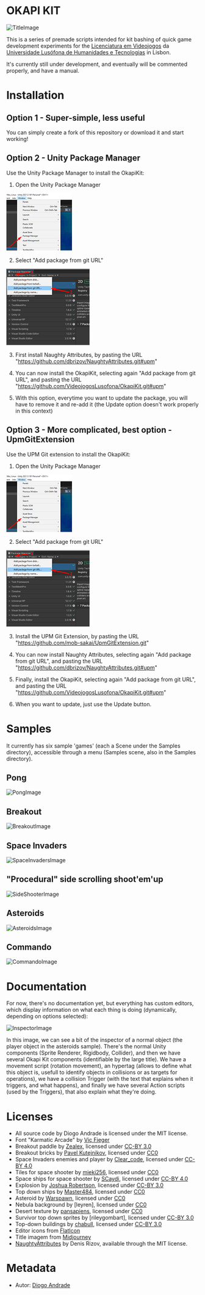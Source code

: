 # OKAPI KIT

![TitleImage](Screenshots/title.png)

This is a series of premade scripts intended for kit bashing of quick game development experiments for the  [Licenciatura em Videojogos][lv] da [Universidade Lusófona de Humanidades e Tecnologias][ULHT] in Lisbon.

It's currently still under development, and eventually will be commented properly, and have a manual.

#
# Installation

## Option 1 - Super-simple, less useful
You can simply create a fork of this repository or download it and start working!

## Option 2 - Unity Package Manager
Use the Unity Package Manager to install the OkapiKit:
 
1. Open the Unity Package Manager

![Install1](Screenshots/install01.png)

2. Select "Add package from git URL"

![Install1](Screenshots/install02.png)

3. First install Naughty Attributes, by pasting the URL "https://github.com/dbrizov/NaughtyAttributes.git#upm"

4. You can now install the OkapiKit, selecting again "Add package from git URL", and pasting the URL "https://github.com/VideojogosLusofona/OkapiKit.git#upm"

5. With this option, everytime you want to update the package, you will have to remove it and re-add it (the Update option doesn't work properly in this context)

## Option 3 - More complicated, best option - UpmGitExtension
Use the UPM Git extension to install the OkapiKit:

1. Open the Unity Package Manager

![Install1](Screenshots/install01.png)

2. Select "Add package from git URL"

![Install1](Screenshots/install02.png)

3. Install the UPM Git Extension, by pasting the URL "https://github.com/mob-sakai/UpmGitExtension.git"

4. You can now install Naughty Attributes, selecting again "Add package from git URL", and pasting the URL "https://github.com/dbrizov/NaughtyAttributes.git#upm"

5. Finally, install the OkapiKit, selecting again "Add package from git URL", and pasting the URL "https://github.com/VideojogosLusofona/OkapiKit.git#upm"

6. When you want to update, just use the Update button.

#
# Samples

It currently has six sample 'games' (each a Scene under the Samples directory), accessible through a menu (Samples scene, also in the Samples directory).

## Pong 
![PongImage](Screenshots/pong.png)

## Breakout
![BreakoutImage](Screenshots/breakout.png)

## Space Invaders
![SpaceInvadersImage](Screenshots/spaceinvaders.png)

## "Procedural" side scrolling shoot'em'up 
![SideShooterImage](Screenshots/sideshooter.png)

## Asteroids
![AsteroidsImage](Screenshots/asteroids.png)

## Commando
![CommandoImage](Screenshots/commando.png)

#
# Documentation

For now, there's no documentation yet, but everything has custom editors, which display information on what each thing is doing (dynamically, depending on options selected):

![InspectorImage](Screenshots/inspector.png)

In this image, we can see a bit of the inspector of a normal object (the player object in the asteroids sample). There's the normal Unity components (Sprite Renderer, Rigidbody, Collider), and then we have 
several Okapi Kit components (identifiable by the large title). We have a movement script (rotation movement), an hypertag (allows to define what this object is, usefull to identify objects in collisions or
as targets for operations), we have a collision Trigger (with the text that explains when it triggers,
and what happens), and finally we have several Action scripts (used by the Triggers), that also explain what they're doing.

#
# Licenses

* All source code by Diogo Andrade is licensed under the MIT license.
* Font "Karmatic Arcade" by [Vic Fieger]
* Breakout paddle by [Zealex], licensed under [CC-BY 3.0]
* Breakout bricks by [Pavel Kutejnikov], licensed under [CC0]
* Space Invaders enemies and player by [Clear_code], licensed under [CC-BY 4.0]
* Tiles for space shooter by [mieki256], licensed under [CC0]
* Space ships for space shooter by [SCaydi], licensed under [CC-BY 4.0]
* Explosion by [Joshua Robertson], licensed under [CC-BY 3.0]
* Top down ships by [Master484], licensed under [CC0]
* Asteroid by [Warspawn], licensed under [CC0]
* Nebula background by [leyren], licensed under [CC0]
* Desert texture by [pansapiens], licensed under [CC0]
* Survivor top down sprites by [rileygombart], licensed under [CC-BY 3.0]
* Top-down buildings by [chabull], licensed under [CC-BY 3.0]
* Editor icons from [FlatIcon]
* Title imagem from [Midjourney]
* [NaughtyAttributes] by Denis Rizov, available through the MIT license.

#
# Metadata

* Autor: [Diogo Andrade]

[Diogo Andrade]:https://github.com/DiogoDeAndrade
[NaughtyAttributes]:https://github.com/dbrizov/NaughtyAttributes
[ULHT]:https://www.ulusofona.pt/
[lv]:https://www.ulusofona.pt/licenciatura/videojogos
[Vic Fieger]:http://www.vicfieger.com/
[Zealex]:https://opengameart.org/users/zealex
[Pavel Kutejnikov]:https://opengameart.org/users/kutejnikov
[Clear_code]:https://opengameart.org/users/clearcode
[mieki256]:https://opengameart.org/users/mieki256
[SCaydi]:https://opengameart.org/users/scaydi
[Joshua Robertson]:https://opengameart.org/users/jrob774
[Master484]:http://m484games.ucoz.com/
[Warspawn]:https://opengameart.org/users/warspawn
[pansapiens]:https://opengameart.org/users/pansapiens
[chabull]:https://opengameart.org/users/chabull
[CC0]:https://creativecommons.org/publicdomain/zero/1.0/
[CC-BY 3.0]:https://creativecommons.org/licenses/by/3.0/
[CC-BY 4.0]:https://creativecommons.org/licenses/by/4.0/
[FlatIcon]:Flaticon.com
[Midjourney]:https://midjourney.com/